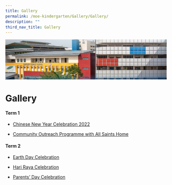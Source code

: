 ```yaml
---
title: Gallery
permalink: /moe-kindergarten/Gallery/Gallery/
description: ""
third_nav_title: Gallery
---
```

![](/images/mk%20kindergarten.jpg)

Gallery
=======

  

#### **Term 1**

*   [Chinese New Year Celebration 2022](https://tampinespri.moe.edu.sg/moe-kindergarten/gallery/chinese-new-year-celebration-2022)  
    
*   [Community Outreach Programme with All Saints Home](https://tampinespri.moe.edu.sg/moe-kindergarten/gallery/community-outreach-programme-with-all-saints-home)  
    

  
  

#### **Term 2**

*   [Earth Day Celebration](https://tampinespri-moe-edu-sg-admin.cwp.sg/moe-kindergarten/gallery/earth-day-celebration)  
    
*   [Hari Raya Celebration](https://tampinespri-moe-edu-sg-admin.cwp.sg/moe-kindergarten/gallery/hari-raya-celebration)  
    
*   [Parents’ Day Celebration](https://tampinespri-moe-edu-sg-admin.cwp.sg/moe-kindergarten/gallery/parents-day-celebration)